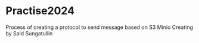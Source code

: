 # Practise2024
Process of creating a protocol to send message based on S3 Minio
Creating by Said Sungatullin
